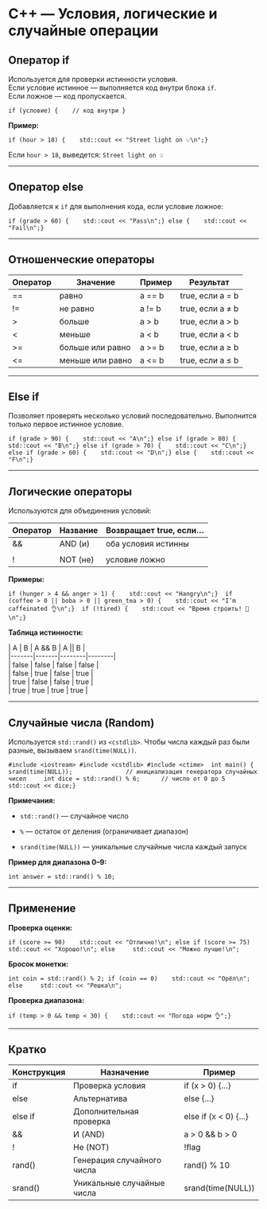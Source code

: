 C++ — Условия, логические и случайные операции
==============================================

Оператор if
-----------

Используется для проверки истинности условия.  
Если условие истинное — выполняется код внутри блока `if`.  
Если ложное — код пропускается.

`if (условие) {    // код внутри }`

**Пример:**

`if (hour > 18) {    std::cout << "Street light on 💡\n";}`

Если `hour > 18`, выведется: `Street light on 💡`

* * *

Оператор else
-------------

Добавляется к `if` для выполнения кода, если условие ложное:

`if (grade > 60) {    std::cout << "Pass\n";} else {    std::cout << "Fail\n";}`

* * *

Отношенческие операторы
-----------------------

| Оператор | Значение         | Пример | Результат        |
| -------- | ---------------- | ------ | ---------------- |
| ==       | равно            | a == b | true, если a = b |
| !=       | не равно         | a != b | true, если a ≠ b |
| >        | больше           | a > b  | true, если a > b |
| <        | меньше           | a < b  | true, если a < b |
| >=       | больше или равно | a >= b | true, если a ≥ b |
| <=       | меньше или равно | a <= b | true, если a ≤ b |

* * *

Else if
-------

Позволяет проверять несколько условий последовательно. Выполнится только первое истинное условие.

`if (grade > 90) {    std::cout << "A\n";} else if (grade > 80) {    std::cout << "B\n";} else if (grade > 70) {    std::cout << "C\n";} else if (grade > 60) {    std::cout << "D\n";} else {    std::cout << "F\n";}`

* * *

Логические операторы
--------------------

Используются для объединения условий:

| Оператор | Название | Возвращает true, если… |
| -------- | -------- | ---------------------- |
| &&       | AND (и)  | оба условия истинны    |
|          |          |                        |
| !        | NOT (не) | условие ложно          |

**Примеры:**

`if (hunger > 4 && anger > 1) {    std::cout << "Hangry\n";}  if (coffee > 0 || boba > 0 || green_tea > 0) {    std::cout << "I’m caffeinated 👌\n";}  if (!tired) {    std::cout << "Время строить! 🚀\n";}`

**Таблица истинности:**

| A | B | A && B | A || B |  
|-------|-------|--------|--------|  
| false | false | false | false |  
| false | true | false | true |  
| true | false | false | true |  
| true | true | true | true |

* * *

Случайные числа (Random)
------------------------

Используется `std::rand()` из `<cstdlib>`. Чтобы числа каждый раз были разные, вызываем `srand(time(NULL))`.

`#include <iostream> #include <cstdlib> #include <ctime>  int main() {    srand(time(NULL));               // инициализация генератора случайных чисел     int dice = std::rand() % 6;      // число от 0 до 5     std::cout << dice;}`

**Примечания:**

* `std::rand()` — случайное число

* `%` — остаток от деления (ограничивает диапазон)

* `srand(time(NULL))` — уникальные случайные числа каждый запуск

**Пример для диапазона 0–9:**

`int answer = std::rand() % 10;`

* * *

Применение
----------

**Проверка оценки:**

`if (score >= 90)    std::cout << "Отлично!\n"; else if (score >= 75)    std::cout << "Хорошо!\n"; else     std::cout << "Можно лучше!\n";`

**Бросок монетки:**

`int coin = std::rand() % 2; if (coin == 0)    std::cout << "Орёл\n"; else     std::cout << "Решка\n";`

**Проверка диапазона:**

`if (temp > 0 && temp < 30) {    std::cout << "Погода норм 👌";}`

* * *

Кратко
------

| Конструкция | Назначение                 | Пример                |
| ----------- | -------------------------- | --------------------- |
| if          | Проверка условия           | if (x > 0) {...}      |
| else        | Альтернатива               | else {...}            |
| else if     | Дополнительная проверка    | else if (x < 0) {...} |
| &&          | И (AND)                    | a > 0 && b > 0        |
| !           | Не (NOT)                   | !flag                 |
| rand()      | Генерация случайного числа | rand() % 10           |
| srand()     | Уникальные случайные числа | srand(time(NULL))     |
